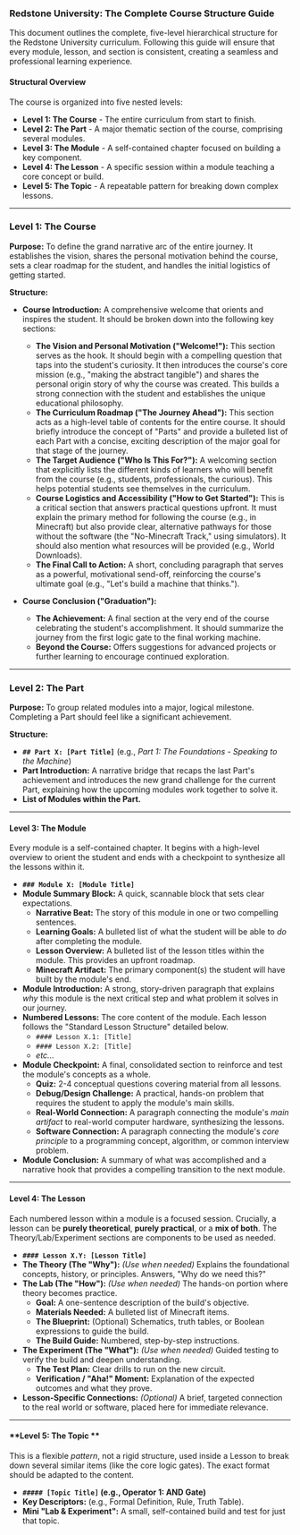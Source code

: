 ### **Redstone University: The Complete Course Structure Guide**

This document outlines the complete, five-level hierarchical structure for the Redstone University curriculum. Following this guide will ensure that every module, lesson, and section is consistent, creating a seamless and professional learning experience.

#### **Structural Overview**

The course is organized into five nested levels:

*   **Level 1: The Course** - The entire curriculum from start to finish.
*   **Level 2: The Part** - A major thematic section of the course, comprising several modules.
*   **Level 3: The Module** - A self-contained chapter focused on building a key component.
*   **Level 4: The Lesson** - A specific session within a module teaching a core concept or build.
*   **Level 5: The Topic** - A repeatable pattern for breaking down complex lessons.

---

### **Level 1: The Course**

**Purpose:** To define the grand narrative arc of the entire journey. It establishes the vision, shares the personal motivation behind the course, sets a clear roadmap for the student, and handles the initial logistics of getting started.

**Structure:**

*   **Course Introduction:** A comprehensive welcome that orients and inspires the student. It should be broken down into the following key sections:
    *   **The Vision and Personal Motivation ("Welcome!"):** This section serves as the hook. It should begin with a compelling question that taps into the student's curiosity. It then introduces the course's core mission (e.g., "making the abstract tangible") and shares the personal origin story of why the course was created. This builds a strong connection with the student and establishes the unique educational philosophy.
    *   **The Curriculum Roadmap ("The Journey Ahead"):** This section acts as a high-level table of contents for the entire course. It should briefly introduce the concept of "Parts" and provide a bulleted list of each Part with a concise, exciting description of the major goal for that stage of the journey.
    *   **The Target Audience ("Who Is This For?"):** A welcoming section that explicitly lists the different kinds of learners who will benefit from the course (e.g., students, professionals, the curious). This helps potential students see themselves in the curriculum.
    *   **Course Logistics and Accessibility ("How to Get Started"):** This is a critical section that answers practical questions upfront. It must explain the primary method for following the course (e.g., in Minecraft) but also provide clear, alternative pathways for those without the software (the "No-Minecraft Track," using simulators). It should also mention what resources will be provided (e.g., World Downloads).
    *   **The Final Call to Action:** A short, concluding paragraph that serves as a powerful, motivational send-off, reinforcing the course's ultimate goal (e.g., "Let's build a machine that thinks.").

*   **Course Conclusion ("Graduation"):**
    *   **The Achievement:** A final section at the very end of the course celebrating the student's accomplishment. It should summarize the journey from the first logic gate to the final working machine.
    *   **Beyond the Course:** Offers suggestions for advanced projects or further learning to encourage continued exploration.

---

### **Level 2: The Part**

**Purpose:** To group related modules into a major, logical milestone. Completing a Part should feel like a significant achievement.

**Structure:**

*   **`## Part X: [Part Title]`** (e.g., *Part 1: The Foundations - Speaking to the Machine*)
*   **Part Introduction:** A narrative bridge that recaps the last Part's achievement and introduces the new grand challenge for the current Part, explaining how the upcoming modules work together to solve it.
*   **List of Modules within the Part.**

---

#### **Level 3: The Module**

Every module is a self-contained chapter. It begins with a high-level overview to orient the student and ends with a checkpoint to synthesize all the lessons within it.

*   **`### Module X: [Module Title]`**
*   **Module Summary Block:** A quick, scannable block that sets clear expectations.
    *   **Narrative Beat:** The story of this module in one or two compelling sentences.
    *   **Learning Goals:** A bulleted list of what the student will be able to *do* after completing the module.
    *   **Lesson Overview:** A bulleted list of the lesson titles within the module. This provides an upfront roadmap.
    *   **Minecraft Artifact:** The primary component(s) the student will have built by the module's end.
*   **Module Introduction:** A strong, story-driven paragraph that explains *why* this module is the next critical step and what problem it solves in our journey.
*   **Numbered Lessons:** The core content of the module. Each lesson follows the "Standard Lesson Structure" detailed below.
    *   `#### Lesson X.1: [Title]`
    *   `#### Lesson X.2: [Title]`
    *   *etc...*
*   **Module Checkpoint:** A final, consolidated section to reinforce and test the module's concepts as a whole.
    *   **Quiz:** 2-4 conceptual questions covering material from all lessons.
    *   **Debug/Design Challenge:** A practical, hands-on problem that requires the student to apply the module's main skills.
    *   **Real-World Connection:** A paragraph connecting the module's *main artifact* to real-world computer hardware, synthesizing the lessons.
    *   **Software Connection:** A paragraph connecting the module's *core principle* to a programming concept, algorithm, or common interview problem.
*   **Module Conclusion:** A summary of what was accomplished and a narrative hook that provides a compelling transition to the next module.

---

#### **Level 4: The Lesson**

Each numbered lesson within a module is a focused session. Crucially, a lesson can be **purely theoretical**, **purely practical**, or a **mix of both**. The Theory/Lab/Experiment sections are components to be used as needed.

*   **`#### Lesson X.Y: [Lesson Title]`**
*   **The Theory (The "Why"):** *(Use when needed)* Explains the foundational concepts, history, or principles. Answers, "Why do we need this?"
*   **The Lab (The "How"):** *(Use when needed)* The hands-on portion where theory becomes practice.
    *   **Goal:** A one-sentence description of the build's objective.
    *   **Materials Needed:** A bulleted list of Minecraft items.
    *   **The Blueprint:** (Optional) Schematics, truth tables, or Boolean expressions to guide the build.
    *   **The Build Guide:** Numbered, step-by-step instructions.
*   **The Experiment (The "What"):** *(Use when needed)* Guided testing to verify the build and deepen understanding.
    *   **The Test Plan:** Clear drills to run on the new circuit.
    *   **Verification / "Aha!" Moment:** Explanation of the expected outcomes and what they prove.
*   **Lesson-Specific Connections:** *(Optional)* A brief, targeted connection to the real world or software, placed here for immediate relevance.

---

#### **Level 5: The Topic **

This is a flexible *pattern*, not a rigid structure, used inside a Lesson to break down several similar items (like the core logic gates). The exact format should be adapted to the content.

*   **`##### [Topic Title]` (e.g., Operator 1: AND Gate)**
*   **Key Descriptors:** (e.g., Formal Definition, Rule, Truth Table).
*   **Mini "Lab & Experiment":** A small, self-contained build and test for just that topic.